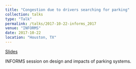 ```yaml
---
title: "Congestion due to drivers searching for parking"
collection: talks
type: "Talk"
permalink: /talks/2017-10-22-informs_2017
venue: "INFORMS"
date: 2017-10-22
location: "Houston, TX"
---
```


[Slides](https://cpatdowling.github.io/files/informs_2017.pdf)

INFORMS session on design and impacts of parking systems.
